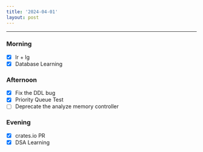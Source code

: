 ```yaml
---
title: '2024-04-01'
layout: post
---
```


---

### Morning

- [x] lr + lg
- [x] Database Learning

### Afternoon

- [x] Fix the DDL bug
- [x] Priority Queue Test
- [ ] Deprecate the analyze memory controller

### Evening

- [x] crates.io PR
- [x] DSA Learning
